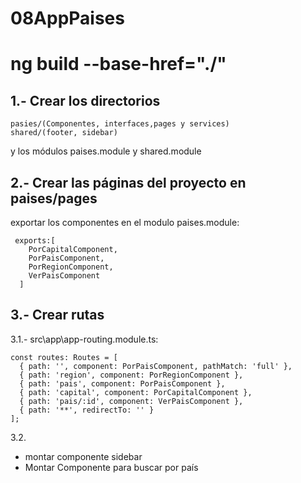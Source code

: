 # 08AppPaises
# ng build --base-href="./"

## 1.- Crear los directorios 
    pasies/(Componentes, interfaces,pages y services)
    shared/(footer, sidebar)
 y los módulos paises.module y shared.module

## 2.- Crear las páginas del proyecto en paises/pages 
exportar los componentes en el modulo paises.module:
```
 exports:[
    PorCapitalComponent,
    PorPaisComponent,
    PorRegionComponent,
    VerPaisComponent
  ]
```
  
## 3.- Crear rutas

3.1.- src\app\app-routing.module.ts:
```
const routes: Routes = [
  { path: '', component: PorPaisComponent, pathMatch: 'full' },
  { path: 'region', component: PorRegionComponent },
  { path: 'pais', component: PorPaisComponent },
  { path: 'capital', component: PorCapitalComponent },
  { path: 'pais/:id', component: VerPaisComponent },
  { path: '**', redirectTo: '' }
];
```
3.2.
- montar componente sidebar
- Montar Componente para buscar por país
